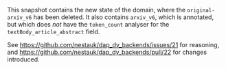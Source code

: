 This snapshot contains the new state of the domain, where the
`original-arxiv_v6` has been deleted. It also contains `arxiv_v6`, which is
annotated, but which does _not_ have the `token_count` analyser for the
`textBody_article_abstract` field.

See https://github.com/nestauk/dap_dv_backends/issues/21 for reasoning, and
https://github.com/nestauk/dap_dv_backends/pull/22 for changes introduced.
